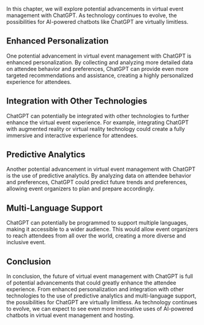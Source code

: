 
In this chapter, we will explore potential advancements in virtual event management with ChatGPT. As technology continues to evolve, the possibilities for AI-powered chatbots like ChatGPT are virtually limitless.

Enhanced Personalization
------------------------

One potential advancement in virtual event management with ChatGPT is enhanced personalization. By collecting and analyzing more detailed data on attendee behavior and preferences, ChatGPT can provide even more targeted recommendations and assistance, creating a highly personalized experience for attendees.

Integration with Other Technologies
-----------------------------------

ChatGPT can potentially be integrated with other technologies to further enhance the virtual event experience. For example, integrating ChatGPT with augmented reality or virtual reality technology could create a fully immersive and interactive experience for attendees.

Predictive Analytics
--------------------

Another potential advancement in virtual event management with ChatGPT is the use of predictive analytics. By analyzing data on attendee behavior and preferences, ChatGPT could predict future trends and preferences, allowing event organizers to plan and prepare accordingly.

Multi-Language Support
----------------------

ChatGPT can potentially be programmed to support multiple languages, making it accessible to a wider audience. This would allow event organizers to reach attendees from all over the world, creating a more diverse and inclusive event.

Conclusion
----------

In conclusion, the future of virtual event management with ChatGPT is full of potential advancements that could greatly enhance the attendee experience. From enhanced personalization and integration with other technologies to the use of predictive analytics and multi-language support, the possibilities for ChatGPT are virtually limitless. As technology continues to evolve, we can expect to see even more innovative uses of AI-powered chatbots in virtual event management and hosting.
